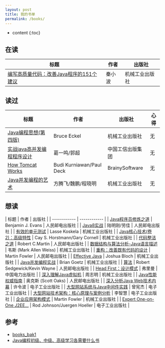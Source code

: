 ```yaml
---
layout: post
title: 我的书单
permalink: /books/
---
```


* content
{:toc}

## 在读

| 标题  | 作者 | 出版社 |
| --- | --- | --- |
| [编写高质量代码：改善Java程序的151个建议](https://book.douban.com/subject/7059903) | 秦小波 | 机械工业出版社 |

## 读过

| 标题  | 作者 | 出版社 | 心得  |
| --- | --- | --- | --- |
| [Java编程思想(第四版)](https://book.douban.com/subject/2130190) | Bruce Eckel  | 机械工业出版社 | 无 |
| [实战java高并发编程程序设计](https://book.douban.com/subject/26663605) | 葛一鸣/郭超 | 中国工信出版集团 | 无 |
| [How Tomcat Works](https://book.douban.com/subject/1943128) | Budi Kurniawan/Paul Deck | BrainySoftware |无 |
| [Java并发编程的艺术](https://book.douban.com/subject/26591326) | 方腾飞/魏鹏/程晓明 | 机械工业出版社 | 无 |

## 想读

| 标题  | 作者 | 出版社 |
| ------------ | ------------ |
| [Java程序员修炼之道](https://book.douban.com/subject/24841235) | Benjamin J. Evans | 人民邮电出版社 |
| [Java8实战](https://book.douban.com/subject/26772632) | 陆明刚/劳佳 | 人民邮电出版社 |
| [有效的单元测试](https://book.douban.com/subject/26364867) | Lasse Koskela | 机械工业出版社 |
| [Java核心技术(卷2)：高级特性](https://book.douban.com/subject/25841326) | Cay S. Horstmann/Gary Cornell | 机械工业出版社 |
| [代码整洁之道](https://book.douban.com/subject/26919457) | Robert C.Martin | 人民邮电出版社 |
| [数据结构与算法分析-Java语言描述](https://book.douban.com/subject/26745780) | 韦斯 (Mark Allen Weiss) | 机械工业出版社 |
| [重构：改善既有代码的设计](https://book.douban.com/subject/4262627) | Martin Fowler | 人民邮电出版社 |
| [Effective Java](https://book.douban.com/subject/3360807) | Joshua Bloch | 机械工业出版社 |
| [Java并发编程实战](https://book.douban.com/subject/10484692) | Brian Goetz | 机械工业出版社 |
| [算法](https://book.douban.com/subject/19952400) | Robert Sedgewick/Kevin Wayne | 人民邮电出版社 |
| [Head First：设计模式](https://book.douban.com/subject/2243615) | 弗里曼 | 中国电力出版社 |
| [深入理解Java虚拟机](https://book.douban.com/subject/24722612) | 周志明 | 机械工业出版社 |
| [Java性能权威指南](https://book.douban.com/subject/26740520) | 奥克斯 (Scott Oaks) | 人民邮电出版社 |
| [深入分析Java Web技术内幕](https://book.douban.com/subject/25953851) | 许令波 | 电子工业出版社 |
| [大型网站系统与Java中间件实践](https://book.douban.com/subject/25867042) | 曾宪杰 | 电子工业出版社 |
| [大型网站技术架构：核心原理与案例分析](https://book.douban.com/subject/25723064) | 李智慧 | 电子工业出版社 |
| [企业应用架构模式](https://book.douban.com/subject/4826290) | Martin Fowler | 机械工业出版社 |
| [Expert One-on-One J2EE...](https://book.douban.com/subject/1436131) | Rod Johnson/Juergen Hoeller | 电子工业出版社 |

## 参考

+ [books_bak1](./books_bak1)
+ [Java编程初级、中级、高级学习各需要什么书](https://www.jianshu.com/p/5d52775605d0)